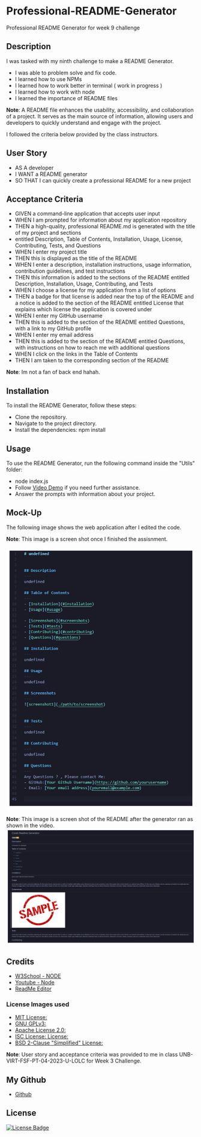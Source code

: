 # Professional-README-Generator

Professional README Generator for week 9 challenge

## Description

I was tasked with my ninth challenge to make a README Generator.

- I was able to problem solve and fix code.
- I learned how to use NPMs 
- I learned how to work better in terminal ( work in progress )
- I learned how to work with node
- I learned the importance of README files 

**Note**: A README file enhances the usability, accessibility, and collaboration of a project. It serves as the main source of information, allowing users and developers to quickly understand and engage with the project.

I followed the criteria below provided by the class instructors.

## User Story

- AS A developer
- I WANT a README generator
- SO THAT I can quickly create a professional README for a new project


## Acceptance Criteria

- GIVEN a command-line application that accepts user input
- WHEN I am prompted for information about my application repository
- THEN a high-quality, professional README.md is generated with the title of my project and sections 
-  entitled Description, Table of Contents, Installation, Usage, License, Contributing, Tests, and Questions
- WHEN I enter my project title
- THEN this is displayed as the title of the README
- WHEN I enter a description, installation instructions, usage information, contribution guidelines, and test instructions
- THEN this information is added to the sections of the README entitled Description, Installation, Usage, Contributing, and Tests
- WHEN I choose a license for my application from a list of options
- THEN a badge for that license is added near the top of the README and a notice is added to the section of the README entitled License that explains which license the application is covered under
- WHEN I enter my GitHub username
- THEN this is added to the section of the README entitled Questions, with a link to my GitHub profile
- WHEN I enter my email address
- THEN this is added to the section of the README entitled Questions, with instructions on how to reach me with additional questions
- WHEN I click on the links in the Table of Contents
- THEN I am taken to the corresponding section of the README

 **Note**: Im not a fan of back end hahah.

 ## Installation
  To install the README Generator, follow these steps:
 - Clone the repository.
 - Navigate to the project directory.
 - Install the dependencies: npm install

 ## Usage
 To use the README Generator, run the following command inside the "Utils" folder:
 - node index.js
 - Follow [Video Demo](https://www.dropbox.com/s/4lkd0ie7z5j9xm6/Challenge9.mp4?dl=0) if you need further assistance.
 - Answer the prompts with information about your project.


## Mock-Up

The following image shows the web application after I edited the code.

**Note**: This image is a screen shot once I finished the assisnment.

![Professional README Generator](./utils/assets/screenshot1.png)

**Note**: This image is a screen shot of the README after the generator ran as shown in the video.
![Sample of Generated README](./utils/assets/sampleofgenerator.png)

## Credits
- [W3School - NODE ](https://www.w3schools.com/nodejs/default.asp)
- [Youtube - Node ](https://www.youtube.com/watch?v=pkg0J6lpKT4)
- [ReadMe Editor](https://readme.so/)

### License Images used 
- [MIT License:](https://img.shields.io/badge/License-MIT-yellow.svg)
- [GNU GPLv3:](https://img.shields.io/badge/License-GPLv3-blue.svg)
- [Apache License 2.0:](https://img.shields.io/badge/License-Apache%202.0-blue.svg)
- [ISC License: License:](https://img.shields.io/badge/License-ISC-blue.svg) 
- [BSD 2-Clause "Simplified" License:](https://img.shields.io/badge/License-BSD%202--Clause-orange.svg)


**Note**: User story and acceptance criteria was provided to me in class
 UNB-VIRT-FSF-PT-04-2023-U-LOLC for Week 3 Challenge. 

## My Github

- [Github](https://xnoirnightx.github.io/Professional-README-Generator/)

## License

[![License Badge](https://img.shields.io/badge/License-MIT-yellow.svg)](https://opensource.org/licenses/MIT)
